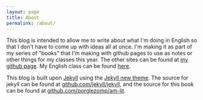 ```yaml
---
layout: page
title: About
permalink: /about/
---
```


This blog is intended to allow me to write about what I'm doing in English so that I don't have to come up with ideas all at once. I'm making it as part of my series of "books" that I'm making with github pages to use as notes or other things for my classes this year. The other sites can be found at [my github page](https://porglezomp.github.io). My English class can be found [here](https://sites.google.com/a/aaps.k12.mi.us/fitzgerald-classes/).

This blog is built upon [Jekyll](jekyllrb.com) using the [Jekyll new theme](github.com/jglovier/jekyll-new). The source for jekyll can be found at [github.com/jekyll/jekyll](https://github.com/jekyll/jekyll), and the source for this book can be found at [github.com/porglezomp/am-lit](https://github.com/porglezomp/am-lit).